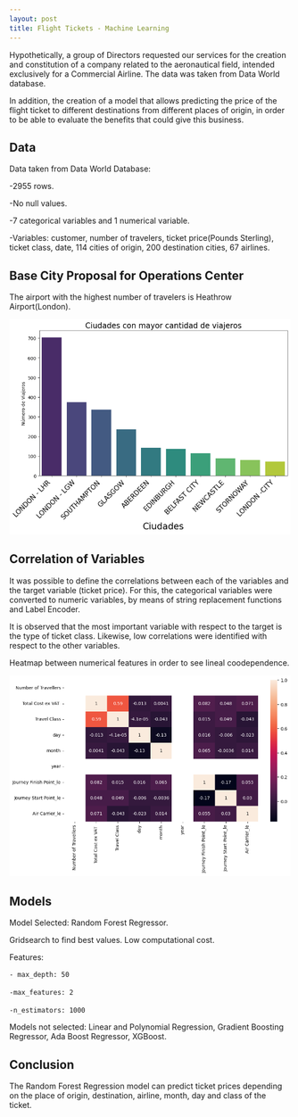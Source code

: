 ```yaml
---
layout: post
title: Flight Tickets - Machine Learning
---
```


Hypothetically, a group of Directors requested our services for the creation and constitution of a company related to the aeronautical field, intended exclusively for a Commercial Airline. The data was taken from Data World database.

In addition, the creation of a model that allows predicting the price of the flight ticket to different destinations from different places of origin, in order to be able to evaluate the benefits that
could give this business.

## Data

Data taken from Data World Database:

-2955 rows.

-No null values.

-7 categorical variables and 1 numerical variable.

-Variables: customer, number of travelers, ticket price(Pounds Sterling), ticket class, date, 114 cities of origin, 200 destination cities, 67 airlines.

## Base City Proposal for Operations Center

The airport with the highest number of travelers is Heathrow Airport(London).

![Getting Started](https://raw.githubusercontent.com/carlos-hernandez1993/images_machinelearning/main/images/imagen1.png)

## Correlation of Variables

It was possible to define the correlations between each of the variables and the target variable (ticket price). For this, the categorical variables were converted to numeric variables, by means of string replacement functions and Label Encoder.

It is observed that the most important variable with respect to the target is the type of ticket class. Likewise, low correlations were identified with respect to the other variables.

Heatmap between numerical features in order to see lineal coodependence.

![Getting Started](https://raw.githubusercontent.com/carlos-hernandez1993/images_machinelearning/main/images/imahen%2010.png)

## Models

Model Selected: Random Forest Regressor.

Gridsearch to find best values. Low computational cost.

Features: 

    - max_depth: 50
    
    -max_features: 2

    -n_estimators: 1000

Models not selected: Linear and Polynomial Regression, Gradient Boosting Regressor, Ada Boost Regressor, XGBoost.

## Conclusion

The Random Forest Regression model can predict ticket prices depending on the place of origin, destination, airline, month, day and class of the ticket.

